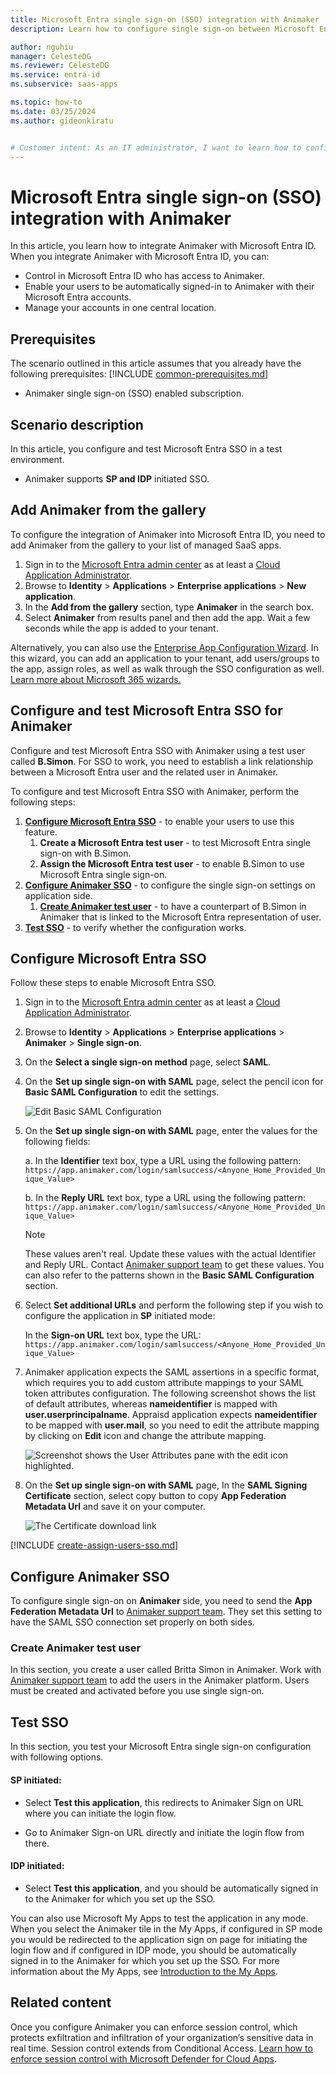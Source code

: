 ```yaml
---
title: Microsoft Entra single sign-on (SSO) integration with Animaker
description: Learn how to configure single sign-on between Microsoft Entra ID and Animaker.

author: nguhiu
manager: CelesteDG
ms.reviewer: CelesteDG
ms.service: entra-id
ms.subservice: saas-apps

ms.topic: how-to
ms.date: 03/25/2024
ms.author: gideonkiratu


# Customer intent: As an IT administrator, I want to learn how to configure single sign-on between Microsoft Entra ID and Animaker so that I can control who has access to Animaker, enable automatic sign-in with Microsoft Entra accounts, and manage my accounts in one central location.
---
```


# Microsoft Entra single sign-on (SSO) integration with Animaker

In this article,  you learn how to integrate Animaker with Microsoft Entra ID. When you integrate Animaker with Microsoft Entra ID, you can:

* Control in Microsoft Entra ID who has access to Animaker.
* Enable your users to be automatically signed-in to Animaker with their Microsoft Entra accounts.
* Manage your accounts in one central location.

## Prerequisites
The scenario outlined in this article assumes that you already have the following prerequisites:
[!INCLUDE [common-prerequisites.md](~/identity/saas-apps/includes/common-prerequisites.md)]
* Animaker single sign-on (SSO) enabled subscription.

## Scenario description

In this article,  you configure and test Microsoft Entra SSO in a test environment.

* Animaker supports **SP and IDP** initiated SSO.

## Add Animaker from the gallery

To configure the integration of Animaker into Microsoft Entra ID, you need to add Animaker from the gallery to your list of managed SaaS apps.

1. Sign in to the [Microsoft Entra admin center](https://entra.microsoft.com) as at least a [Cloud Application Administrator](~/identity/role-based-access-control/permissions-reference.md#cloud-application-administrator).
1. Browse to **Identity** > **Applications** > **Enterprise applications** > **New application**.
1. In the **Add from the gallery** section, type **Animaker** in the search box.
1. Select **Animaker** from results panel and then add the app. Wait a few seconds while the app is added to your tenant.

 Alternatively, you can also use the [Enterprise App Configuration Wizard](https://portal.office.com/AdminPortal/home?Q=Docs#/azureadappintegration). In this wizard, you can add an application to your tenant, add users/groups to the app, assign roles, as well as walk through the SSO configuration as well. [Learn more about Microsoft 365 wizards.](/microsoft-365/admin/misc/azure-ad-setup-guides)

<a name='configure-and-test-azure-ad-sso-for-animaker'></a>

## Configure and test Microsoft Entra SSO for Animaker

Configure and test Microsoft Entra SSO with Animaker using a test user called **B.Simon**. For SSO to work, you need to establish a link relationship between a Microsoft Entra user and the related user in Animaker.

To configure and test Microsoft Entra SSO with Animaker, perform the following steps:

1. **[Configure Microsoft Entra SSO](#configure-azure-ad-sso)** - to enable your users to use this feature.
    1. **Create a Microsoft Entra test user** - to test Microsoft Entra single sign-on with B.Simon.
    1. **Assign the Microsoft Entra test user** - to enable B.Simon to use Microsoft Entra single sign-on.
1. **[Configure Animaker SSO](#configure-animaker-sso)** - to configure the single sign-on settings on application side.
    1. **[Create Animaker test user](#create-animaker-test-user)** - to have a counterpart of B.Simon in Animaker that is linked to the Microsoft Entra representation of user.
1. **[Test SSO](#test-sso)** - to verify whether the configuration works.

<a name='configure-azure-ad-sso'></a>

## Configure Microsoft Entra SSO

Follow these steps to enable Microsoft Entra SSO.

1. Sign in to the [Microsoft Entra admin center](https://entra.microsoft.com) as at least a [Cloud Application Administrator](~/identity/role-based-access-control/permissions-reference.md#cloud-application-administrator).
1. Browse to **Identity** > **Applications** > **Enterprise applications** > **Animaker** > **Single sign-on**.
1. On the **Select a single sign-on method** page, select **SAML**.
1. On the **Set up single sign-on with SAML** page, select the pencil icon for **Basic SAML Configuration** to edit the settings.

   ![Edit Basic SAML Configuration](common/edit-urls.png)

1. On the **Set up single sign-on with SAML** page, enter the values for the following fields:

    a. In the **Identifier** text box, type a URL using the following pattern:
    `https://app.animaker.com/login/samlsuccess/<Anyone_Home_Provided_Unique_Value>`

    b. In the **Reply URL** text box, type a URL using the following pattern:
    `https://app.animaker.com/login/samlsuccess/<Anyone_Home_Provided_Unique_Value>`

	> [!NOTE]
	> These values aren't real. Update these values with the actual Identifier and Reply URL. Contact [Animaker support team](mailto:help@animaker.com) to get these values. You can also refer to the patterns shown in the **Basic SAML Configuration** section.


1. Select **Set additional URLs** and perform the following step if you wish to configure the application in **SP** initiated mode:

    In the **Sign-on URL** text box, type the URL:
    `https://app.animaker.com/login/samlsuccess/<Anyone_Home_Provided_Unique_Value>`

1. Animaker application expects the SAML assertions in a specific format, which requires you to add custom attribute mappings to your SAML token attributes configuration. The following screenshot shows the list of default attributes, whereas **nameidentifier** is mapped with **user.userprincipalname**. Appraisd application expects **nameidentifier** to be mapped with **user.mail**, so you need to edit the attribute mapping by clicking on **Edit** icon and change the attribute mapping.

	![Screenshot shows the User Attributes pane with the edit icon highlighted.](common/edit-attribute.png)

1. On the **Set up single sign-on with SAML** page, In the **SAML Signing Certificate** section, select copy button to copy **App Federation Metadata Url** and save it on your computer.

	![The Certificate download link](common/copy-metadataurl.png)

<a name='create-an-azure-ad-test-user'></a>

[!INCLUDE [create-assign-users-sso.md](~/identity/saas-apps/includes/create-assign-users-sso.md)]

## Configure Animaker SSO

To configure single sign-on on **Animaker** side, you need to send the **App Federation Metadata Url** to [Animaker support team](mailto:help@animaker.com). They set this setting to have the SAML SSO connection set properly on both sides.

### Create Animaker test user

In this section, you create a user called Britta Simon in Animaker. Work with [Animaker support team](mailto:help@animaker.com) to add the users in the Animaker platform. Users must be created and activated before you use single sign-on.

## Test SSO 

In this section, you test your Microsoft Entra single sign-on configuration with following options. 

#### SP initiated:

* Select **Test this application**, this redirects to Animaker Sign on URL where you can initiate the login flow.  

* Go to Animaker Sign-on URL directly and initiate the login flow from there.

#### IDP initiated:

* Select **Test this application**, and you should be automatically signed in to the Animaker for which you set up the SSO. 

You can also use Microsoft My Apps to test the application in any mode. When you select the Animaker tile in the My Apps, if configured in SP mode you would be redirected to the application sign on page for initiating the login flow and if configured in IDP mode, you should be automatically signed in to the Animaker for which you set up the SSO. For more information about the My Apps, see [Introduction to the My Apps](https://support.microsoft.com/account-billing/sign-in-and-start-apps-from-the-my-apps-portal-2f3b1bae-0e5a-4a86-a33e-876fbd2a4510).

## Related content

Once you configure Animaker you can enforce session control, which protects exfiltration and infiltration of your organization’s sensitive data in real time. Session control extends from Conditional Access. [Learn how to enforce session control with Microsoft Defender for Cloud Apps](/cloud-app-security/proxy-deployment-aad).
